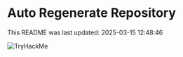 # Auto Regenerate Repository

This README was last updated: 2025-03-15 12:48:46

 ![TryHackMe](https://tryhackme.com/badge/533634)